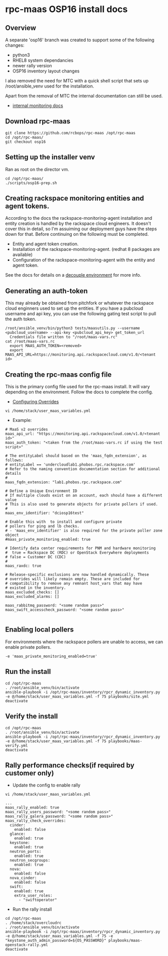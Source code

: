 # rpc-maas OSP16 install docs

## Overview

A separate 'osp16' branch was created to support some of the following changes:
* python3
* RHEL8 system dependancies
* newer rally version
* OSP16 inventory layout changes

I also removed the need for MTC with a quick shell script that sets up /root/ansible_venv used for the installation.

Apart from the removal of MTC the internal documentation can still be used. 
* [internal monitoring docs](https://pages.github.rackspace.com/rpc-internal/docs-rpc/rpc-monitoring-internal/index.html)

## Download rpc-maas

```
git clone https://github.com/rcbops/rpc-maas /opt/rpc-maas
cd /opt/rpc-maas/
git checkout osp16
```

## Setting up the installer venv

Ran as root on the director vm.
```
cd /opt/rpc-maas/
./scripts/osp16-prep.sh
```

## Creating rackspace monitoring entities and agent tokens.

According to the docs the rackspace-monitoring-agent installation and entity creation is handled by the rackspace cloud engineers.  It doesn't cover this in detail, so I'm assuiming our deployment guys have the steps down for that.  Before continuing on the following must be completed.
* Entity and agent token creation.
* Installation of the rackspace-monitoring-agent. (redhat 8 packages are available)
* Configuration of the rackspace-monitoring-agent with the entity and agent token.

See the docs for details on a [decouple environment](https://pages.github.rackspace.com/rpc-internal/docs-rpc/rpc-monitoring-internal/monitoring-impl/monitoring-internal.html#id5) for more info.

## Generating an auth-token

This may already be obtained from pitchfork or whatever the rackspace cloud enginners used to set up the entities.  If you have a pubcloud username and api key, you can use the following gating test script to pull the auth token.

```
/root/ansible_venv/bin/python3 tests/maasutils.py --username <pubcloud_username> --api-key <pubcloud_api_key> get_token_url
  Credentials file written to "/root/maas-vars.rc"
cat /root/maas-vars.rc 
  export MAAS_AUTH_TOKEN=<removed>
  export MAAS_API_URL=https://monitoring.api.rackspacecloud.com/v1.0/<tenant id>
```

## Creating the rpc-maas config file

This is the primary config file used for the rpc-maas install.  It will vary depending on the environment. Follow the docs to complete the config.
* [Configuring Overrides](https://pages.github.rackspace.com/rpc-internal/docs-rpc/rpc-monitoring-internal/monitoring-impl/monitoring-internal.html#step-2-configuring-overrides) 

```
vi /home/stack/user_maas_variables.yml
```

* Example:
```
# MaaS v2 overrides
maas_api_url: "https://monitoring.api.rackspacecloud.com/v1.0/<tenant id>"
maas_auth_token: "<taken from the /root/maas-vars.rc if using the test script>"

# The entityLabel should based on the 'maas_fqdn_extension', as follows:
# entityLabel == 'undercloudlab1.phobos.rpc.rackspace.com'
# Refer to the naming convention documentation section for additional details
#
maas_fqdn_extension: "lab1.phobos.rpc.rackspace.com"

# Define a Unique Environment ID
# If multiple clouds exist on an account, each should have a different value
# This is also used to generate objects for private pollers if used.
#
maas_env_identifier: "dciosp16test"

# Enable this with  to install and configure private
# pollers for ping and lb checks.
# - 'maas_env_identifier' is also required for the private poller zone object
#maas_private_monitoring_enabled: true

# Identify data center requirements for PNM and hardware monitoring
#  true = Rackspace DC (RDC) or OpenStack Everywhere deployments
# false = Customer DC (CDC)
#
maas_raxdc: true

# Release-specific exclusions are now handled dynamically. These
# overrides will likely remain empty. These are included for
# compatibility to remove any remnant host_vars that may have
# existed in the inventory.
maas_excluded_checks: []
maas_excluded_alarms: []

maas_rabbitmq_password: "<some random pass>"
maas_swift_accesscheck_password: "<some random pass>"


```

## Enabling local pollers
For environments where the rackspace pollers are unable to access, we can enable private pollers. 
```
-e 'maas_private_monitoring_enabled=true'
```

## Run the install
```
cd /opt/rpc-maas
. /root/ansible_venv/bin/activate
ansible-playbook -i /opt/rpc-maas/inventory/rpcr_dynamic_inventory.py -e @/home/stack/user_maas_variables.yml -f 75 playbooks/site.yml
deactivate

```

## Verify the install
```
cd /opt/rpc-maas
. /root/ansible_venv/bin/activate
ansible-playbook -i /opt/rpc-maas/inventory/rpcr_dynamic_inventory.py -e @/home/stack/user_maas_variables.yml -f 75 playbooks/maas-verify.yml
deactivate
```


## Rally performance checks(if required by customer only)

* Update the config to enable rally
```
vi /home/stack/user_maas_variables.yml
```
```
...
maas_rally_enabled: true
maas_rally_users_password: "<some random pass>"
maas_rally_galera_password: "<some random pass>"
maas_rally_check_overrides:
  cinder:
    enabled: false
  glance:
    enabled: true
  keystone:
    enabled: true
  neutron_ports:
    enabled: true
  neutron_secgroups:
    enabled: true
  nova:
    enabled: false
  nova_cinder:
    enabled: false
  swift:
    enabled: true
    extra_user_roles:
      - "swiftoperator"
```

* Run the rally install
```
cd /opt/rpc-maas
. /home/stack/overcloudrc
. /root/ansible_venv/bin/activate
ansible-playbook -i /opt/rpc-maas/inventory/rpcr_dynamic_inventory.py -e @/home/stack/user_maas_variables.yml -f 75 -e "keystone_auth_admin_password=${OS_PASSWORD}" playbooks/maas-openstack-rally.yml 
deactivate

```


